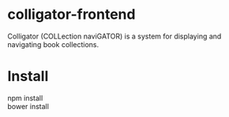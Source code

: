 # colligator-frontend
Colligator (COLLection naviGATOR) is a system for displaying and navigating book collections.

# Install
npm install  
bower install
